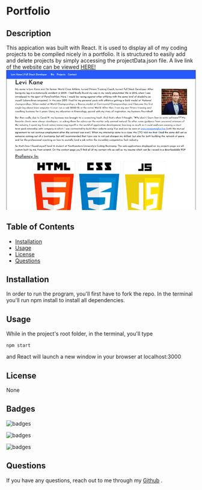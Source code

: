 # Portfolio

## Description

This appication was built with React. It is used to display all of my coding projects to be compiled nicely in a portfolio. It is structured to easily add and delete projects by simply accessing the projectData.json file. A live link of the website can be viewed [HERE!](https://levickane.github.io/reactportfolio/)
![HomePage](./public/images/portfolioScreenShot.png)

## Table of Contents

- [Installation](#Installation)
- [Usage](#Usage)
- [License](#License)
- [Questions](#Questions)

## Installation

In order to run the program, you'll first have to fork the repo. In the terminal you'll run npm install to install all dependencies.

## Usage

While in the project's root folder, in the terminal, you'll type

    npm start

and React will launch a new window in your browser at localhost:3000

## License

None

## Badges

![badges](https://img.shields.io/badge/Language-JavaScript-red)

![badges](https://img.shields.io/badge/Language-JSX-green)

![badges](https://img.shields.io/badge/Framework-React-blue)

## Questions

If you have any questions, reach out to me through my [Github](www.github.com/levickane) .
